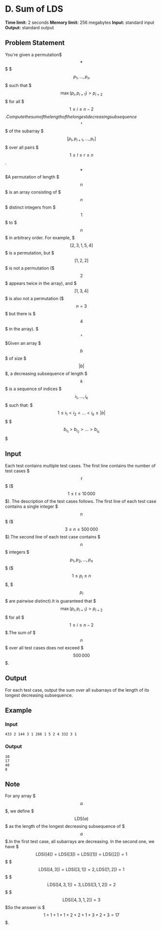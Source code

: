 # D. Sum of LDS

**Time limit:** 2 seconds
**Memory limit:** 256 megabytes
**Input:** standard input
**Output:** standard output

## Problem Statement

You're given a permutation$$$^{\text{∗}}$$$ $$$p_1, \ldots, p_n$$$ such that $$$\max(p_i, p_{i+1}) > p_{i+2}$$$ for all $$$1 \leq i \leq n-2$$$.Compute the sum of the length of the longest decreasing subsequence$$$^{\text{†}}$$$ of the subarray $$$[p_l, p_{l+1}, \ldots, p_r]$$$ over all pairs $$$1 \leq l \leq r \leq n$$$.$$$^{\text{∗}}$$$A permutation of length $$$n$$$ is an array consisting of $$$n$$$ distinct integers from $$$1$$$ to $$$n$$$ in arbitrary order. For example, $$$[2,3,1,5,4]$$$ is a permutation, but $$$[1,2,2]$$$ is not a permutation ($$$2$$$ appears twice in the array), and $$$[1,3,4]$$$ is also not a permutation ($$$n=3$$$ but there is $$$4$$$ in the array). $$$^{\text{†}}$$$Given an array $$$b$$$ of size $$$|b|$$$, a decreasing subsequence of length $$$k$$$ is a sequence of indices $$$i_1, \ldots, i_k$$$ such that:  $$$1 \leq i_1 < i_2 < \ldots < i_k \leq |b|$$$  $$$b_{i_1} > b_{i_2} > \ldots > b_{i_k}$$$

## Input

Each test contains multiple test cases. The first line contains the number of test cases $$$t$$$ ($$$1 \le t \le 10\,000$$$). The description of the test cases follows. The first line of each test case contains a single integer $$$n$$$ ($$$3 \leq n \leq 500\,000$$$).The second line of each test case contains $$$n$$$ integers $$$p_1, p_2, \ldots, p_n$$$ ($$$1 \le p_i \le n$$$, $$$p_i$$$ are pairwise distinct).It is guaranteed that $$$\max(p_i, p_{i+1}) > p_{i+2}$$$ for all $$$1 \leq i \leq n-2$$$.The sum of $$$n$$$ over all test cases does not exceed $$$500\,000$$$.

## Output

For each test case, output the sum over all subarrays of the length of its longest decreasing subsequence.

## Example

### Input
```
433 2 144 3 1 266 1 5 2 4 332 3 1
```

### Output
```
10
17
40
8
```

## Note

For any array $$$a$$$, we define $$$\text{LDS}(a)$$$ as the length of the longest decreasing subsequence of $$$a$$$.In the first test case, all subarrays are decreasing. In the second one, we have $$$\text{LDS}([4]) = \text{LDS}([3]) = \text{LDS}([1]) = \text{LDS}([2]) = 1$$$ $$$\text{LDS}([4,3]) = \text{LDS}([3,1]) = 2, \text{LDS}([1, 2]) = 1$$$ $$$\text{LDS}([4,3,1]) = 3, \text{LDS}([3,1,2]) = 2$$$ $$$\text{LDS}([4,3,1,2]) = 3$$$So the answer is $$$1+1+1+1+2+2+1+3+2+3=17$$$.